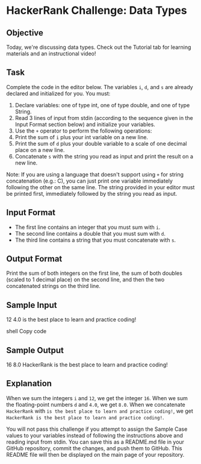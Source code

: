 # HackerRank Challenge: Data Types

## Objective
Today, we're discussing data types. Check out the Tutorial tab for learning materials and an instructional video!

## Task
Complete the code in the editor below. The variables `i`, `d`, and `s` are already declared and initialized for you. You must:

1. Declare variables: one of type int, one of type double, and one of type String.
2. Read 3 lines of input from stdin (according to the sequence given in the Input Format section below) and initialize your variables.
3. Use the `+` operator to perform the following operations:
  1. Print the sum of `i` plus your int variable on a new line.
  2. Print the sum of `d` plus your double variable to a scale of one decimal place on a new line.
  3. Concatenate `s` with the string you read as input and print the result on a new line.
  
Note: If you are using a language that doesn't support using `+` for string concatenation (e.g.: C), you can just print one variable immediately following the other on the same line. The string provided in your editor must be printed first, immediately followed by the string you read as input.

## Input Format
- The first line contains an integer that you must sum with `i`.
- The second line contains a double that you must sum with `d`.
- The third line contains a string that you must concatenate with `s`.

## Output Format
Print the sum of both integers on the first line, the sum of both doubles (scaled to 1 decimal place) on the second line, and then the two concatenated strings on the third line.

## Sample Input
12
4.0
is the best place to learn and practice coding!

shell
Copy code

## Sample Output
16
8.0
HackerRank is the best place to learn and practice coding!


## Explanation
When we sum the integers `i` and `12`, we get the integer `16`.
When we sum the floating-point numbers `d` and `4.0`, we get `8.0`.
When we concatenate `HackerRank` with `is the best place to learn and practice coding!`, we get `HackerRank is the best place to learn and practice coding!`.

You will not pass this challenge if you attempt to assign the Sample Case values to your variables instead of following the instructions above and reading input from stdin.
You can save this as a README.md file in your GitHub repository, commit the changes, and push them to GitHub. This README file will then be displayed on the main page of your repository.